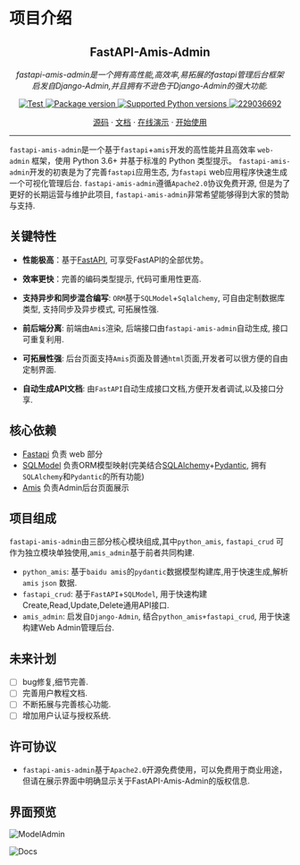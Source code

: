 # 项目介绍
<h2 align="center">
  FastAPI-Amis-Admin
</h2>
<p align="center">
    <em>fastapi-amis-admin是一个拥有高性能,高效率,易拓展的fastapi管理后台框架</em><br/>
    <em>启发自Django-Admin,并且拥有不逊色于Django-Admin的强大功能.</em>
</p>
<p align="center">
    <a href="https://github.com/amisadmin/fastapi_amis_admin/blob/master/LICENSE" target="_blank">
        <img src="https://img.shields.io/badge/license-Apache2.0-brightgreen" alt="Test">
    </a>
    <a href="https://pypi.org/project/fastapi_amis_admin" target="_blank">
        <img src="https://img.shields.io/badge/pypi-v0.0.11-blue" alt="Package version">
    </a>
    <a href="https://pypi.org/project/fastapi_amis_admin" target="_blank">
        <img src="https://img.shields.io/badge/python-3.6%2B-blue" alt="Supported Python versions">
    </a>
    <a href="https://jq.qq.com/?_wv=1027&k=U4Dv6x8W" target="_blank">
        <img src="https://img.shields.io/badge/qq群-229036692-orange" alt="229036692">
    </a>
</p>
<p align="center">
  <a href="https://github.com/amisadmin/fastapi_amis_admin" target="_blank">源码</a>
  ·
  <a href="http://docs.amis.work" target="_blank">文档</a>
  ·
  <a href="http://demo.amis.work/admin" target="_blank">在线演示</a>
  ·
  <a href="http://docs.amis.work/tutorials/quickstart/" target="_blank">开始使用</a>
</p>

------

`fastapi-amis-admin`是一个基于`fastapi`+`amis`开发的高性能并且高效率 `web-admin` 框架，使用 Python 3.6+ 并基于标准的 Python 类型提示。
`fastapi-amis-admin`开发的初衷是为了完善`fastapi`应用生态, 为`fastapi` web应用程序快速生成一个可视化管理后台. 
`fastapi-amis-admin`遵循`Apache2.0`协议免费开源, 但是为了更好的长期运营与维护此项目, `fastapi-amis-admin`非常希望能够得到大家的赞助与支持.



## 关键特性

- **性能极高**：基于[FastAPI](https://fastapi.tiangolo.com/zh/), 可享受FastAPI的全部优势。

- **效率更快**：完善的编码类型提示, 代码可重用性更高.

- **支持异步和同步混合编写**: `ORM`基于`SQLModel`+`Sqlalchemy`, 可自由定制数据库类型, 支持同步及异步模式, 可拓展性强. 

- **前后端分离**: 前端由`Amis`渲染, 后端接口由`fastapi-amis-admin`自动生成, 接口可重复利用.

- **可拓展性强**:  后台页面支持`Amis`页面及普通`html`页面,开发者可以很方便的自由定制界面.

- **自动生成API文档**: 由`FastAPI`自动生成接口文档,方便开发者调试,以及接口分享.



## 核心依赖

- [Fastapi](https://fastapi.tiangolo.com) 负责 web 部分
- [SQLModel](https://sqlmodel.tiangolo.com/) 负责ORM模型映射(完美结合[SQLAlchemy](https://www.sqlalchemy.org/)+[Pydantic](https://pydantic-docs.helpmanual.io/), 拥有`SQLAlchemy`和`Pydantic`的所有功能)
- [Amis](https://baidu.gitee.io/amis) 负责Admin后台页面展示



## 项目组成

`fastapi-amis-admin`由三部分核心模块组成,其中`python_amis`, `fastapi_crud` 可作为独立模块单独使用,`amis_admin`基于前者共同构建.

- `python_amis`: 基于`baidu amis`的`pydantic`数据模型构建库,用于快速生成,解析`amis` `json` 数据.
- `fastapi_crud`: 基于`FastAPI`+`SQLModel`, 用于快速构建Create,Read,Update,Delete通用API接口.
- `amis_admin`: 启发自`Django-Admin`, 结合`python_amis+fastapi_crud`, 用于快速构建Web Admin管理后台.

## 未来计划

- [ ] bug修复,细节完善.
- [ ] 完善用户教程文档.
- [ ] 不断拓展与完善核心功能.
- [ ] 增加用户认证与授权系统.

## 许可协议

- `fastapi-amis-admin`基于`Apache2.0`开源免费使用，可以免费用于商业用途，但请在展示界面中明确显示关于FastAPI-Amis-Admin的版权信息.

## 界面预览

![ModelAdmin](http://demo.amis.work/admin/upload/img/ModelAdmin.png)

![Docs](http://demo.amis.work/admin/upload/img/Docs.png)
